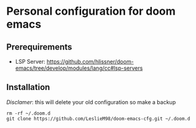 # Personal configuration for doom emacs
## Prerequirements
- LSP Server: https://github.com/hlissner/doom-emacs/tree/develop/modules/lang/cc#lsp-servers
## Installation
*Disclamer*: this will delete your old configuration so make a backup

``` shell
rm -rf ~/.doom.d
git clone https://github.com/LeslieM98/doom-emacs-cfg.git ~/.doom.d
```
